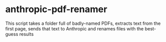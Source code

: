 # anthropic-pdf-renamer
This script takes a folder full of badly-named PDFs, extracts text from the first page, sends that text to Anthropic and renames files with the best-guess results
